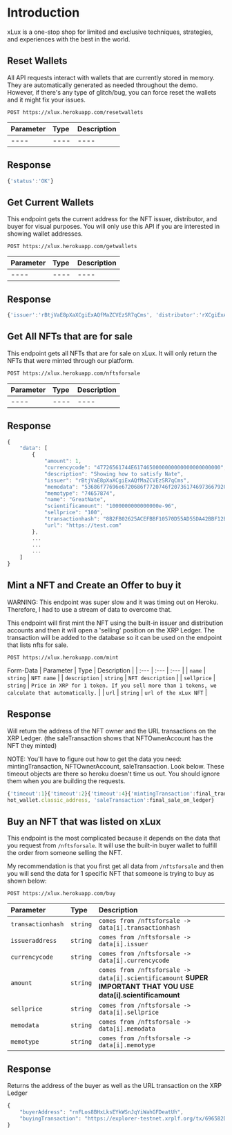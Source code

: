 # Introduction

xLux is a one-stop shop for limited and exclusive techniques, strategies, and experiences with the best in the world.

## Reset Wallets

All API requests interact with wallets that are currently stored in memory. They are automatically generated as needed throughout the demo. However, if there's any type of glitch/bug, you can force reset the wallets and it might fix your issues.

```http
POST https://xlux.herokuapp.com/resetwallets
```

| Parameter | Type | Description |
| :--- | :--- | :--- |
| ---- | ---- | ---- |


## Response

```javascript
{'status':'OK'}
```


## Get Current Wallets

This endpoint gets the current address for the NFT issuer, distributor, and buyer for visual purposes. You will only use this API if you are interested in showing wallet addresses.

```http
POST https://xlux.herokuapp.com/getwallets
```

| Parameter | Type | Description |
| :--- | :--- | :--- |
| ---- | ---- | ---- |

## Response

```javascript
{'issuer':'rBtjVaE8pXaXCgiExAQfMaZCVEzSR7qCms', 'distributor':'rXCgiExAQfMaZCVEzSR7qCmsBtjVaE8pXa', 'buyer':'rVEzSR7qCmXCgiExAQfMaZCsBtjVaE8pXa'}
```

## Get All NFTs that are for sale

This endpoint gets all NFTs that are for sale on xLux. It will only return the NFTs that were minted through our platform.

```http
POST https://xlux.herokuapp.com/nftsforsale
```

| Parameter | Type | Description |
| :--- | :--- | :--- |
| ---- | ---- | ---- |

## Response

```javascript
{
    "data": [
        {
            "amount": 1,
            "currencycode": "47726561744E6174650000000000000000000000",
            "description": "Showing how to satisfy Nate",
            "issuer": "rBtjVaE8pXaXCgiExAQfMaZCVEzSR7qCms",
            "memodata": "53686f77696e6720686f7720746f2073617469736679204e6174650a75726c3a2068747470733a2f2f746573742e636f6d",
            "memotype": "74657874",
            "name": "GreatNate",
            "scientificamount": "1000000000000000e-96",
            "sellprice": "100",
            "transactionhash": "8B2FB02625ACEFBBF10570D55AD55DA42BBF12BE13668C4B66A039B94A4B6019",
            "url": "https://test.com"
        },
        ...
        ...
        ...
    ]
}
```

## Mint a NFT and Create an Offer to buy it
WARNING: This endpoint was super slow and it was timing out on Heroku. Therefore, I had to use a stream of data to overcome that.

This endpoint will first mint the NFT using the built-in issuer and distribution accounts and then it will open a 'selling' position on the XRP Ledger. The transaction will be added to the database so it can be used on the endpoint that lists nfts for sale.

```http
POST https://xlux.herokuapp.com/mint
```

Form-Data
| Parameter | Type | Description |
| :--- | :--- | :--- |
| `name` | `string` | `NFT name` |
| `description` | `string` | `NFT description` |
| `sellprice` | `string` | `Price in XRP for 1 token. If you sell more than 1 tokens, we calculate that automatically.` |
| `url` | `string` | `url of the xLux NFT` |


## Response
Will return the address of the NFT owner and the URL transactions on the XRP Ledger. (the saleTransaction shows that NFTOwnerAccount has the NFT they minted)

NOTE: You'll have to figure out how to get the data you need:  mintingTransaction, NFTOwnerAccount, saleTransaction.
Look below. These timeout objects are there so heroku doesn't time us out. You should ignore them when you are building the requests.

```javascript
{'timeout':1}{'timeout':2}{'timeout':4}{'mintingTransaction':final_transaction_url_on_ledger, 'NFTOwnerAccount':
hot_wallet.classic_address, 'saleTransaction':final_sale_on_ledger}
```


## Buy an NFT that was listed on xLux

This endpoint is the most complicated because it depends on the data that you request from `/nftsforsale`. It will use the built-in buyer wallet to fulfill the order from someone selling the NFT.

My recommendation is that you first get all data from `/nftsforsale` and then you will send the data for 1 specific NFT that someone is trying to buy as shown below:

```http
POST https://xlux.herokuapp.com/buy
```

| Parameter | Type | Description |
| :--- | :--- | :--- |
| `transactionhash` | `string` | `comes from /nftsforsale -> data[i].transactionhash` |
| `issueraddress` | `string` | `comes from /nftsforsale -> data[i].issuer` |
| `currencycode` | `string` | `comes from /nftsforsale -> data[i].currencycode` |
| `amount` | `string` | `comes from /nftsforsale -> data[i].scientificamount` **SUPER IMPORTANT THAT YOU USE data[i].scientificamount** |
| `sellprice` | `string` | `comes from /nftsforsale -> data[i].sellprice`|
| `memodata` | `string` | `comes from /nftsforsale -> data[i].memodata`|
| `memotype` | `string` | `comes from /nftsforsale -> data[i].memotype`|

## Response
Returns the address of the buyer as well as the URL transaction on the XRP Ledger

```javascript
{
    "buyerAddress": "rnFLos8BHxLksEYkWSnJqYiWahGFDeatUh",
    "buyingTransaction": "https://explorer-testnet.xrplf.org/tx/696582D9641E4C5882C141ED278DFE9BF64C8984304DCBF19C72E99F45CC422B"
}
```
